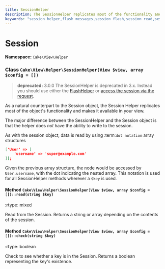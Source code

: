 ```yaml
---
title: SessionHelper
description: The SessionHelper replicates most of the functionality and making it available in your view.
keywords: "session helper,flash messages,session flash,session read,session check"
---
```


# Session

**Namespace:** `Cake\View\Helper`

### Class `Cake\View\Helper\SessionHelper(View $view, array $config = [])`

> **deprecated:** 3.0.0
The SessionHelper is deprecated in 3.x. Instead you should use either the
[FlashHelper](flash.md) or [access the
session via the request](../../development/sessions.md#accessing-session-object).

As a natural counterpart to the Session object, the Session
Helper replicates most of the object's functionality and makes it
available in your view.

The major difference between the SessionHelper and the Session
object is that the helper does *not* have the ability to write
to the session.

As with the session object, data is read by using
:term:`dot notation` array structures

```json
['User' => [
    'username' => 'super@example.com'
]];

```

Given the previous array structure, the node would be accessed by
`User.username`, with the dot indicating the nested array. This
notation is used for all SessionHelper methods wherever a `$key` is
used.

#### Method `Cake\View\Helper\SessionHelper(View $view, array $config = [])::read(string $key)`

:rtype: mixed

Read from the Session. Returns a string or array depending on the
contents of the session.

#### Method `Cake\View\Helper\SessionHelper(View $view, array $config = [])::check(string $key)`

:rtype: boolean

Check to see whether a key is in the Session. Returns a boolean representing the
key's existence.
